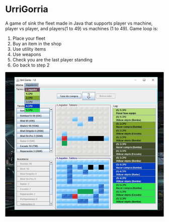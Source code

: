 # UrriGorria
A game of sink the fleet made in Java that supports player vs machine, player vs player, and players(1 to 49) vs machines (1 to 49).
Game loop is:
1. Place your fleet
2. Buy an item in the shop
3. Use utility items
4. Use weapons
5. Check you are the last player standing
6. Go back to step 2 

![Screenshot of a game against multiple machines](https://github.com/AndoniAranguren/UrriGorria/blob/master/Screenshot.png?raw=true "Screenshot of a game against multiple machines")
